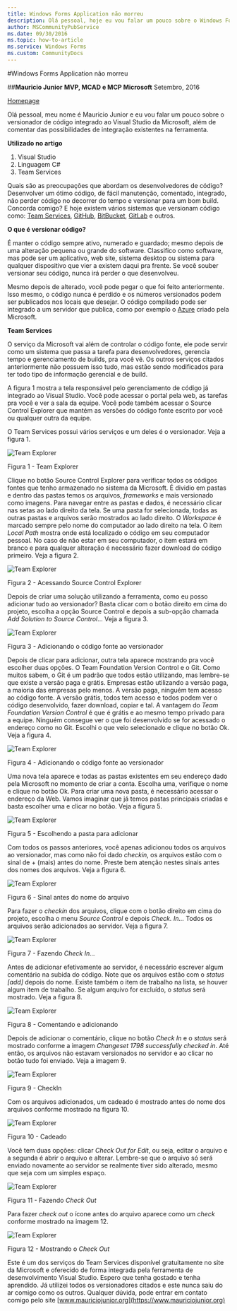 ```yaml
---
title: Windows Forms Application não morreu
description: Olá pessoal, hoje eu vou falar um pouco sobre o Windows Forms. Vou mostrar também um software sendo construído passo a passo com menu e sistema básico de login usando App.config. Nesse primeiro passo, vou verificar se o usuário e senha estão iguais ao arquivo de configuração.
author: MSCommunityPubService
ms.date: 09/30/2016
ms.topic: how-to-article
ms.service: Windows Forms
ms.custom: CommunityDocs
---
```



#Windows Forms Application não morreu


##**Mauricio Junior**
**MVP, MCAD e MCP Microsoft**
Setembro, 2016

[Homepage](https://www.mauriciojunior.org)

Olá pessoal, meu nome é Mauricio Junior e eu vou falar um pouco sobre o versionador de código integrado ao Visual Studio da Microsoft, além de comentar das possibilidades de integração existentes na ferramenta.

**Utilizado no artigo**

1. Visual Studio 
2. Linguagem C#
3. Team Services

Quais são as preocupações que abordam os desenvolvedores de código? Desenvolver um ótimo código, de fácil manutenção, comentado, integrado, não perder código no decorrer do tempo e versionar para um bom build. Concorda comigo? E hoje existem vários sistemas que versionam código como: [Team Services](http://tfs.visualstudio.com), [GitHub](http://github.com), [BitBucket](http://bitbucket.org), [GitLab](http://www.gitlab.com) e outros.

**O que é versionar código?**

É manter o código sempre ativo, numerado e guardado; mesmo depois de uma alteração pequena ou grande do software. Classifico como software, mas pode ser um aplicativo, web site, sistema desktop ou sistema para qualquer dispositivo que vier a existem daqui pra frente. Se você souber versionar seu código, nunca irá perder o que desenvolveu. 

Mesmo depois de alterado, você pode pegar o que foi feito anteriormente. Isso mesmo, o código nunca é perdido e os números versionados podem ser publicados nos locais que desejar. O código compilado pode ser integrado a um servidor que publica, como por exemplo o [Azure](http://www.azure.com) criado pela Microsoft.


**Team Services**

O serviço da Microsoft vai além de controlar o código fonte, ele pode servir como um sistema que passa a tarefa para desenvolvedores, gerencia tempo e gerenciamento de builds, pra você vê. Os outros serviços citados anteriormente não possuem isso tudo, mas estão sendo modificados para ter todo tipo de informação gerencial e de build.

A figura 1 mostra a tela responsável pelo gerenciamento de código já integrado ao Visual Studio. Você pode acessar o portal pela web, as tarefas pra você e ver a sala da equipe. Você pode também acessar o Source Control Explorer que mantém as versões do código fonte escrito por você ou qualquer outra da equipe. 

O Team Services possui vários serviços e um deles é o versionador. Veja a figura 1.

![Team Explorer](img/img-1.png)

Figura 1 - Team Explorer


Clique no botão Source Control Explorer para verificar todos os códigos fontes que tenho armazenado no sistema da Microsoft. É dividio em pastas e dentro das pastas temos os arquivos, *frameworks* e mais versionado como imagens. Para navegar entre as pastas e dados, é necessário clicar nas setas ao lado direito da tela. Se uma pasta for selecionada, todas as outras pastas e arquivos serão mostrados ao lado direito. O *Workspace* é marcado sempre pelo nome do computador ao lado direito na tela. O item *Local Path* mostra onde está localizado o código em seu computador pessoal. No caso de não estar em seu computador, o item estará em branco e para qualquer alteração é necessário fazer download do código primeiro. Veja a figura 2.

![Team Explorer](img/img-2.png)

Figura 2 - Acessando Source Control Explorer


Depois de criar uma solução utilizando a ferramenta, como eu posso adicionar tudo ao versionador? Basta clicar com o botão direito em cima do projeto, escolha a opção Source Control e depois a sub-opção chamada *Add Solution to Source Control*... Veja a figura 3.

![Team Explorer](img/img-3.png)

Figura 3 - Adicionando o código fonte ao versionador


Depois de clicar para adicionar, outra tela aparece mostrando pra você escolher duas opções. O Team Foundation Version Control e o Git. Como muitos sabem, o Git é um padrão que todos estão utilizando, mas lembre-se que existe a versão paga e grátis. Empresas estão utilizando a versão paga, a maioria das empresas pelo menos. A versão paga, ninguém tem acesso ao código fonte. A versão grátis, todos tem acesso e todos podem ver o código desenvolvido, fazer download, copiar e tal. A vantagem do *Team Foundation Version Control* é que é grátis e ao mesmo tempo privado para a equipe. Ninguém consegue ver o que foi desenvolvido se for acessado o endereço como no Git. Escolhi o que veio selecionado e clique no botão Ok. Veja a figura 4.

![Team Explorer](img/img-4.png)

Figura 4 - Adicionando o código fonte ao versionador


Uma nova tela aparece e todas as pastas existentes em seu endereço dado pela Microsoft no momento de criar a conta. Escolha uma, verifique o nome e clique no botão Ok. Para criar uma nova pasta, é necessário acessar o endereço da Web. Vamos imaginar que já temos pastas principais criadas e basta escolher uma e clicar no botão. Veja a figura 5.

![Team Explorer](img/img-5.png)

Figura 5 - Escolhendo a pasta para adicionar


Com todos os passos anteriores, você apenas adicionou todos os arquivos ao versionador, mas como não foi dado *checkin*, os arquivos estão com o sinal de + (mais) antes do nome. Preste bem atenção nestes sinais antes dos nomes dos arquivos. Veja a figura 6.
 

![Team Explorer](img/img-6.png)

Figura 6 - Sinal antes do nome do arquivo


Para fazer o *checkin* dos arquivos, clique com o botão direito em cima do projeto, escolha o menu *Source Control* e depois *Check. In...* Todos os arquivos serão adicionados ao servidor. Veja a figura 7.

![Team Explorer](img/img-7.png)

Figura 7 - Fazendo *Check In...*


Antes de adicionar efetivamente ao servidor, é necessário escrever algum comentário na subida do código. Note que os arquivos estão com o *status* *[add]* depois do nome. Existe também o item de trabalho na lista, se houver algum item de trabalho. Se algum arquivo for excluído, o *status* será mostrado. Veja a figura 8.


![Team Explorer](img/img-8.png)

Figura 8 - Comentando e adicionando


Depois de adicionar o comentário, clique no botão *Check In* e o *status* será mostrado conforme a imagem *Changeset 1798 successfully checked in*. Até então, os arquivos não estavam versionados no servidor e ao clicar no botão tudo foi enviado. Veja a imagem 9.

![Team Explorer](img/img-9.png)

Figura 9 - CheckIn


Com os arquivos adicionados, um cadeado é mostrado antes do nome dos arquivos conforme mostrado na figura 10. 

![Team Explorer](img/img-10.png)

Figura 10 - Cadeado


Você tem duas opções: clicar *Check Out for Edit*, ou seja, editar o arquivo e a segunda é abrir o arquivo e alterar. Lembre-se que o arquivo só será enviado novamente ao servidor se realmente tiver sido alterado, mesmo que seja com um simples espaço. 


![Team Explorer](img/img-11.png)

Figura 11 - Fazendo *Check Out*


Para fazer *check out* o ícone antes do arquivo aparece como um *check* conforme mostrado na imagem 12. 

![Team Explorer](img/img-12.png)

Figura 12 - Mostrando o *Check Out*


Este é um dos serviços do Team Services disponível gratuitamente no site da Microsoft e oferecido de forma integrada pela ferramenta de desenvolvimento Visual Studio. Espero que tenha gostado e tenha aprendido. Já utilizei todos os versionadores citados e este nunca saiu do ar comigo como os outros. Qualquer dúvida, pode entrar em contato comigo pelo site [www.mauriciojunior.org](https://www.mauriciojunior.org)
